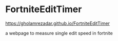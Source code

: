 # FortniteEditTimer
https://gholamrezadar.github.io/FortniteEditTimer

a webpage to measure single edit speed in fortnite
